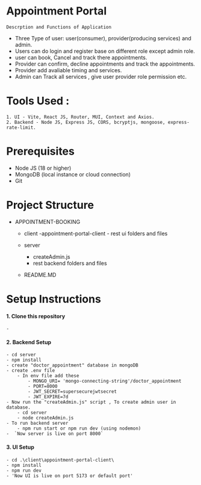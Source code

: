 # Appointment Portal
 `Descrption and Functions of Application`
 - Three Type of user: user(consumer), provider(producing services) and admin.
 - Users can do login and register base on different role except admin role.
 - user can book, Cancel and track there appointments.
 - Provider can confirm, decline appointments and track the appointments.
 - Provider add avaliable timing and services.
 - Admin can Track all services , give user provider role permission etc.
 
# Tools Used :
    1. UI - Vite, React JS, Router, MUI, Context and Axios.
    2. Backend - Node JS, Express JS, CORS, bcryptjs, mongoose, express-rate-limit.

#  Prerequisites
- Node JS (18 or higher)
- MongoDB (local instance or cloud connection)
- Git

# Project Structure 
- APPOINTMENT-BOOKING
    -   client
            -appointment-portal-client
                - rest ui folders and files

    - server
        - createAdmin.js
        - rest backend folders and files
    
    - README.MD

# Setup Instructions
#### 1. Clone this repository
    - 
#### 2. Backend Setup
    - cd server 
    - npm install
    - create "doctor_appointment" database in mongoDB 
    - create .env file 
        - In env file add these 
            - MONGO_URI= 'mongo-connecting-string'/doctor_appointment 
            - PORT=8000
            - JWT_SECRET=supersecurejwtsecret
            - JWT_EXPIRE=7d
    - Now run the "createAdmin.js" script , To create admin user in database.
        - cd server
        - node createAdmin.js
    - To run backend server
        - npm run start or npm run dev (using nodemon)
    -  `Now server is live on port 8000`

#### 3. UI Setup
    - cd .\client\appointment-portal-client\
    - npm install 
    - npm run dev 
    - 'Now UI is live on port 5173 or default port'